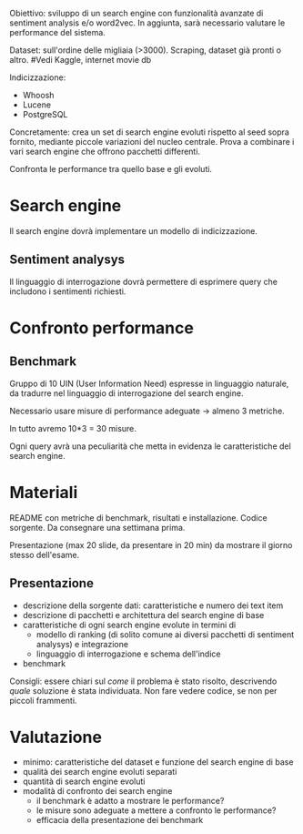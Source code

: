 Obiettivo: sviluppo di un search engine con funzionalità avanzate di sentiment analysis e/o word2vec. In aggiunta, sarà necessario valutare le performance del sistema.

Dataset: sull'ordine delle migliaia (>3000). Scraping, dataset già pronti o altro.
#Vedi Kaggle, internet movie db

Indicizzazione:
- Whoosh
- Lucene
- PostgreSQL

Concretamente: crea un set di search engine evoluti rispetto al seed sopra fornito, mediante piccole variazioni del nucleo centrale. Prova a combinare i vari search engine che offrono pacchetti differenti.

Confronta le performance tra quello base e gli evoluti.

# Search engine
Il search engine dovrà implementare un modello di indicizzazione.

## Sentiment analysys
Il linguaggio di interrogazione dovrà permettere di esprimere query che includono i sentimenti richiesti.

# Confronto performance
## Benchmark
Gruppo di 10 UIN (User Information Need) espresse in linguaggio naturale, da tradurre nel linguaggio di interrogazione del search engine.

Necessario usare misure di performance adeguate -> almeno 3 metriche.

In tutto avremo 10\*3 = 30 misure.

Ogni query avrà una peculiarità che metta in evidenza le caratteristiche del search engine.

# Materiali
README con metriche di benchmark, risultati e installazione. Codice sorgente. Da consegnare una settimana prima.

Presentazione (max 20 slide, da presentare in 20 min) da mostrare il giorno stesso dell'esame.

## Presentazione
- descrizione della sorgente dati: caratteristiche e numero dei text item
- descrizione di pacchetti e architettura del search engine di base
- caratteristiche di ogni search engine evolute in termini di
	- modello di ranking (di solito comune ai diversi pacchetti di sentiment analysys) e integrazione
	- linguaggio di interrogazione e schema dell'indice
- benchmark

Consigli: essere chiari sul *come* il problema è stato risolto, descrivendo *quale* soluzione è stata individuata. Non fare vedere codice, se non per piccoli frammenti.


# Valutazione
- minimo: caratteristiche del dataset e funzione del search engine di base
- qualità dei search engine evoluti separati
- quantità di search engine evoluti
- modalità di confronto dei search engine
	- il benchmark è adatto a mostrare le performance?
	- le misure sono adeguate a mettere a confronto le performance?
	- efficacia della presentazione dei benchmark

